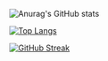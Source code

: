 
![Anurag's GitHub stats](https://github-readme-stats.vercel.app/api?username=user07777&show_icons=true&theme=gruvbox)

[![Top Langs](https://github-readme-stats.vercel.app/api/top-langs/?username=user07777&layout=compact&theme=gruvbox&hide=css,html)](https://github.com/souzanac/github-readme-stats)

[![GitHub Streak](https://github-readme-streak-stats.herokuapp.com/?user=user07777&theme=gruvbox)](https://git.io/streak-stats)

<!--
**user07777/user07777** is a ✨ _special_ ✨ repository because its `README.md` (this file) appears on your GitHub profile.

Here are some ideas to get you started:

- 🔭 I’m currently working on ...
- 🌱 I’m currently learning ...
- 👯 I’m looking to collaborate on ...
- 🤔 I’m looking for help with ...
- 💬 Ask me about ...
- 📫 How to reach me: ...
- 😄 Pronouns: ...
- ⚡ Fun fact: ...
-->
